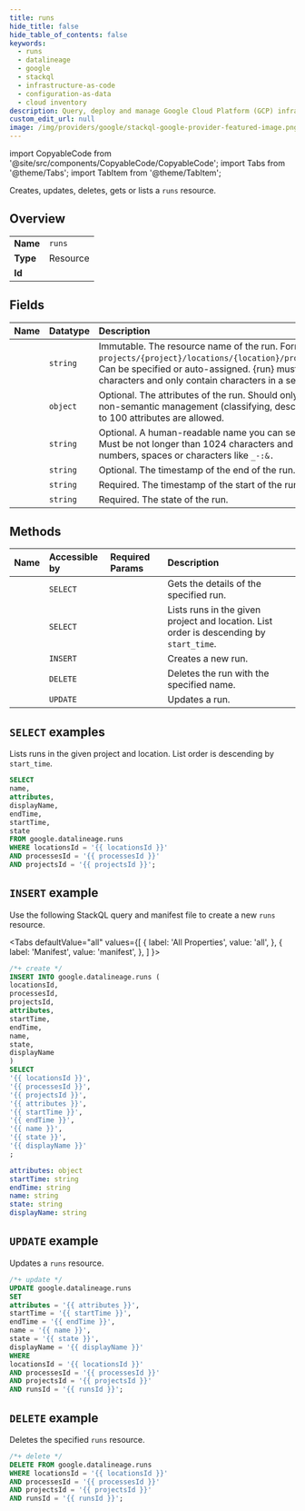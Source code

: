 ```yaml
---
title: runs
hide_title: false
hide_table_of_contents: false
keywords:
  - runs
  - datalineage
  - google
  - stackql
  - infrastructure-as-code
  - configuration-as-data
  - cloud inventory
description: Query, deploy and manage Google Cloud Platform (GCP) infrastructure and resources using SQL
custom_edit_url: null
image: /img/providers/google/stackql-google-provider-featured-image.png
---
```


import CopyableCode from '@site/src/components/CopyableCode/CopyableCode';
import Tabs from '@theme/Tabs';
import TabItem from '@theme/TabItem';

Creates, updates, deletes, gets or lists a <code>runs</code> resource.

## Overview
<table><tbody>
<tr><td><b>Name</b></td><td><code>runs</code></td></tr>
<tr><td><b>Type</b></td><td>Resource</td></tr>
<tr><td><b>Id</b></td><td><CopyableCode code="google.datalineage.runs" /></td></tr>
</tbody></table>

## Fields
| Name | Datatype | Description |
|:-----|:---------|:------------|
| <CopyableCode code="name" /> | `string` | Immutable. The resource name of the run. Format: `projects/{project}/locations/{location}/processes/{process}/runs/{run}`. Can be specified or auto-assigned. {run} must be not longer than 200 characters and only contain characters in a set: `a-zA-Z0-9_-:.` |
| <CopyableCode code="attributes" /> | `object` | Optional. The attributes of the run. Should only be used for the purpose of non-semantic management (classifying, describing or labeling the run). Up to 100 attributes are allowed. |
| <CopyableCode code="displayName" /> | `string` | Optional. A human-readable name you can set to display in a user interface. Must be not longer than 1024 characters and only contain UTF-8 letters or numbers, spaces or characters like `_-:&.` |
| <CopyableCode code="endTime" /> | `string` | Optional. The timestamp of the end of the run. |
| <CopyableCode code="startTime" /> | `string` | Required. The timestamp of the start of the run. |
| <CopyableCode code="state" /> | `string` | Required. The state of the run. |

## Methods
| Name | Accessible by | Required Params | Description |
|:-----|:--------------|:----------------|:------------|
| <CopyableCode code="get" /> | `SELECT` | <CopyableCode code="locationsId, processesId, projectsId, runsId" /> | Gets the details of the specified run. |
| <CopyableCode code="list" /> | `SELECT` | <CopyableCode code="locationsId, processesId, projectsId" /> | Lists runs in the given project and location. List order is descending by `start_time`. |
| <CopyableCode code="create" /> | `INSERT` | <CopyableCode code="locationsId, processesId, projectsId" /> | Creates a new run. |
| <CopyableCode code="delete" /> | `DELETE` | <CopyableCode code="locationsId, processesId, projectsId, runsId" /> | Deletes the run with the specified name. |
| <CopyableCode code="patch" /> | `UPDATE` | <CopyableCode code="locationsId, processesId, projectsId, runsId" /> | Updates a run. |

## `SELECT` examples

Lists runs in the given project and location. List order is descending by `start_time`.

```sql
SELECT
name,
attributes,
displayName,
endTime,
startTime,
state
FROM google.datalineage.runs
WHERE locationsId = '{{ locationsId }}'
AND processesId = '{{ processesId }}'
AND projectsId = '{{ projectsId }}'; 
```

## `INSERT` example

Use the following StackQL query and manifest file to create a new <code>runs</code> resource.

<Tabs
    defaultValue="all"
    values={[
        { label: 'All Properties', value: 'all', },
        { label: 'Manifest', value: 'manifest', },
    ]
}>
<TabItem value="all">

```sql
/*+ create */
INSERT INTO google.datalineage.runs (
locationsId,
processesId,
projectsId,
attributes,
startTime,
endTime,
name,
state,
displayName
)
SELECT 
'{{ locationsId }}',
'{{ processesId }}',
'{{ projectsId }}',
'{{ attributes }}',
'{{ startTime }}',
'{{ endTime }}',
'{{ name }}',
'{{ state }}',
'{{ displayName }}'
;
```
</TabItem>
<TabItem value="manifest">

```yaml
attributes: object
startTime: string
endTime: string
name: string
state: string
displayName: string

```
</TabItem>
</Tabs>

## `UPDATE` example

Updates a <code>runs</code> resource.

```sql
/*+ update */
UPDATE google.datalineage.runs
SET 
attributes = '{{ attributes }}',
startTime = '{{ startTime }}',
endTime = '{{ endTime }}',
name = '{{ name }}',
state = '{{ state }}',
displayName = '{{ displayName }}'
WHERE 
locationsId = '{{ locationsId }}'
AND processesId = '{{ processesId }}'
AND projectsId = '{{ projectsId }}'
AND runsId = '{{ runsId }}';
```

## `DELETE` example

Deletes the specified <code>runs</code> resource.

```sql
/*+ delete */
DELETE FROM google.datalineage.runs
WHERE locationsId = '{{ locationsId }}'
AND processesId = '{{ processesId }}'
AND projectsId = '{{ projectsId }}'
AND runsId = '{{ runsId }}';
```
